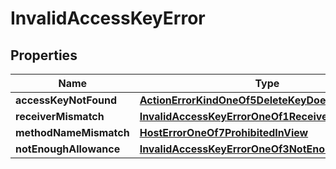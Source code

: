 
# InvalidAccessKeyError

## Properties
| Name | Type | Description | Notes |
| ------------ | ------------- | ------------- | ------------- |
| **accessKeyNotFound** | [**ActionErrorKindOneOf5DeleteKeyDoesNotExist**](ActionErrorKindOneOf5DeleteKeyDoesNotExist.md) |  |  |
| **receiverMismatch** | [**InvalidAccessKeyErrorOneOf1ReceiverMismatch**](InvalidAccessKeyErrorOneOf1ReceiverMismatch.md) |  |  |
| **methodNameMismatch** | [**HostErrorOneOf7ProhibitedInView**](HostErrorOneOf7ProhibitedInView.md) |  |  |
| **notEnoughAllowance** | [**InvalidAccessKeyErrorOneOf3NotEnoughAllowance**](InvalidAccessKeyErrorOneOf3NotEnoughAllowance.md) |  |  |



